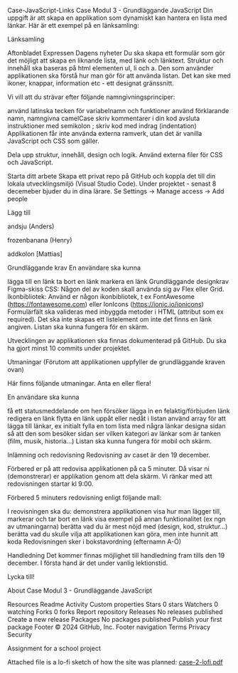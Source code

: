Case-JavaScript-Links
Case Modul 3 - Grundläggande JavaScript
Din uppgift är att skapa en applikation som dynamiskt kan hantera en lista med länkar. Här är ett exempel på en länksamling:

Länksamling

Aftonbladet
Expressen
Dagens nyheter
Du ska skapa ett formulär som gör det möjligt att skapa en liknande lista, med länk och länktext. Struktur och innehåll ska baseras på html elementen ul, li och a. Den som använder applikationen ska förstå hur man gör för att använda listan. Det kan ske med ikoner, knappar, information etc - ett designat gränssnitt.

Vi vill att du strävar efter följande namngivningsprinciper:

använd latinska tecken för variabelnamn och funktioner
använd förklarande namn, namngivna camelCase
skriv kommentarer i din kod
avsluta instruktioner med semikolon ;
skriv kod med indrag (indentation)
Applikationen får inte använda externa ramverk, utan det är vanilla JavaScript och CSS som gäller.

Dela upp struktur, innehåll, design och logik. Använd externa filer för CSS och JavaScript.

Starta ditt arbete
Skapa ett privat repo på GitHub och koppla det till din lokala utvecklingsmiljö (Visual Studio Code). Under projektet - senast 8 decemeber bjuder du in dina lärare. Se Settings -> Manage access -> Add people

Lägg till

andsju (Anders)

frozenbanana (Henry)

addkolon [Mattias]

Grundläggande krav
En användare ska kunna

lägga till en länk
ta bort en länk
markera en länk
Grundläggande designkrav
Figma-skiss
CSS: Någon del av koden skall använda sig av Flex eller Grid.
Ikonbibliotek: Använd er någon ikonbibliotek, t ex FontAwesome (https://fontawesome.com) eller IonIcons (https://ionic.io/ionicons)
Formulärfält ska valideras med inbyggda metoder i HTML (attribut som ex required). Det ska inte skapas ett listelement om inte det finns en länk angiven. Listan ska kunna fungera för en skärm.

Utvecklingen av applikationen ska finnas dokumenterad på GitHub. Du ska ha gjort minst 10 commits under projektet.

Utmaningar
(Förutom att applikationen uppfyller de grundläggande kraven ovan)

Här finns följande utmaningar. Anta en eller flera!

En användare ska kunna

få ett statusmeddelande om hen försöker lägga in en felaktig/förbjuden länk
redigera en länk
flytta en länk uppåt eller nedåt i listan
använd array för att lägga till länkar, ex initialt fylla en tom lista med några länkar
designa sidan så att den som besöker sidan ser vilken kategori av länkar som är tanken (film, musik, historia...)
Listan ska kunna fungera för mobil och skärm.

Inlämning och redovisning
Redovisning av caset är den 19 december.

Förbered er på att redovisa applikationen på ca 5 minuter. Då visar ni (demonstrerar) er applikation genom att dela skärm. Vi ränkar med att redovisningen startar kl 9:00.

Förbered 5 minuters redovisning enligt följande mall:

I reovisningen ska du:
demonstrera applikationen
visa hur man lägger till, markerar och tar bort en länk
visa exempel på annan funktionalitet (ex ngn av utmaningarna)
berätta vad du är mest nöjd med (design, kod, struktur...)
berätta vad du skulle vilja att applikationen kan göra, men inte hunnit att koda
Redovisningen sker i bokstavordning (efternamn A-Ö)

Handledning
Det kommer finnas möjlighet till handledning fram tills den 19 december. I första hand är det under vanlig lektionstid.

Lycka till!

About
Case Modul 3 - Grundläggande JavaScript

Resources
 Readme
 Activity
 Custom properties
Stars
 0 stars
Watchers
 0 watching
Forks
 0 forks
Report repository
Releases
No releases published
Create a new release
Packages
No packages published
Publish your first package
Footer
© 2024 GitHub, Inc.
Footer navigation
Terms
Privacy
Security



Assignment for a school project



Attached file is a lo-fi sketch of how the site was planned:
[case-2-lofi.pdf](https://github.com/user-attachments/files/17473298/case-2-lofi.pdf)

